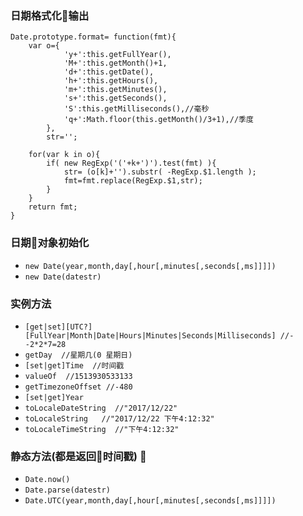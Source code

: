 ### 日期格式化输出
```
Date.prototype.format= function(fmt){
    var o={
            'y+':this.getFullYear(),
            'M+':this.getMonth()+1,
            'd+':this.getDate(),
            'h+':this.getHours(),
            'm+':this.getMinutes(),
            's+':this.getSeconds(),
            'S':this.getMilliseconds(),//毫秒
            'q+':Math.floor(this.getMonth()/3+1),//季度
        },
        str='';

    for(var k in o){
        if( new RegExp('('+k+')').test(fmt) ){
            str= (o[k]+'').substr( -RegExp.$1.length );
            fmt=fmt.replace(RegExp.$1,str);
        }
    }
    return fmt;
}
```
### 日期对象初始化
* `new Date(year,month,day[,hour[,minutes[,seconds[,ms]]]])`
* `new Date(datestr)`
### 实例方法
* `[get|set][UTC?][FullYear|Month|Date|Hours|Minutes|Seconds|Milliseconds] //--2*2*7=28`
* `getDay  //星期几(0 星期日)`
* `[set|get]Time  //时间戳`
* `valueOf  //1513930533133`
* `getTimezoneOffset //-480`
* `[set|get]Year`
* `toLocaleDateString  //"2017/12/22"`
* `toLocaleString   //"2017/12/22 下午4:12:32"`
* `toLocaleTimeString  //"下午4:12:32"`

### 静态方法(都是返回时间戳) 
* `Date.now()` 
* `Date.parse(datestr)` 
* `Date.UTC(year,month,day[,hour[,minutes[,seconds[,ms]]]])`

